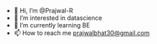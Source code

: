 - 👋 Hi, I’m @Prajwal-R
- 👀 I’m interested in datascience
- 🌱 I’m currently learning BE
- 📫 How to reach me prajwalbhat30@gmail.com

<!---
Prajwal-R/Prajwal-R is a ✨ special ✨ repository because its `README.md` (this file) appears on your GitHub profile.
You can click the Preview link to take a look at your changes.
--->
